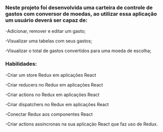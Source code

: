 <h3>Neste projeto foi desenvolvida uma carteira de controle de gastos com conversor de moedas, ao utilizar essa aplicação um usuário deverá ser capaz de:</h3>

-Adicionar, remover e editar um gasto;

-Visualizar uma tabelas com seus gastos;

-Visualizar o total de gastos convertidos para uma moeda de escolha;

<h3>Habilidades:</h3>

-Criar um store Redux em aplicações React

-Criar reducers no Redux em aplicações React

-Criar actions no Redux em aplicações React

-Criar dispatchers no Redux em aplicações React

-Conectar Redux aos componentes React

-Criar actions assíncronas na sua aplicação React que faz uso de Redux.